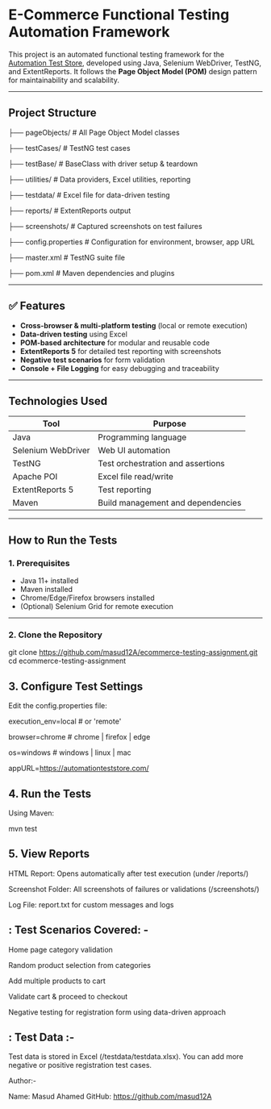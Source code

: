 #  E-Commerce Functional Testing Automation Framework

This project is an automated functional testing framework for the [Automation Test Store](https://automationteststore.com/), developed using Java, Selenium WebDriver, TestNG, and ExtentReports. It follows the **Page Object Model (POM)** design pattern for maintainability and scalability.

---

##  Project Structure

├── pageObjects/ # All Page Object Model classes

├── testCases/ # TestNG test cases

├── testBase/ # BaseClass with driver setup & teardown

├── utilities/ # Data providers, Excel utilities, reporting

├── testdata/ # Excel file for data-driven testing

├── reports/ # ExtentReports output

├── screenshots/ # Captured screenshots on test failures

├── config.properties # Configuration for environment, browser, app URL

├── master.xml # TestNG suite file

├── pom.xml # Maven dependencies and plugins



---

## ✅ Features

- **Cross-browser & multi-platform testing** (local or remote execution)
- **Data-driven testing** using Excel
- **POM-based architecture** for modular and reusable code
- **ExtentReports 5** for detailed test reporting with screenshots
- **Negative test scenarios** for form validation
- **Console + File Logging** for easy debugging and traceability

---

##  Technologies Used

| Tool               | Purpose                            |
|--------------------|-------------------------------------|
| Java               | Programming language                |
| Selenium WebDriver | Web UI automation                   |
| TestNG             | Test orchestration and assertions   |
| Apache POI         | Excel file read/write               |
| ExtentReports 5    | Test reporting                      |
| Maven              | Build management and dependencies   |

---

##  How to Run the Tests

### 1. Prerequisites

- Java 11+ installed
- Maven installed
- Chrome/Edge/Firefox browsers installed
- (Optional) Selenium Grid for remote execution

---

### 2. Clone the Repository

git clone https://github.com/masud12A/ecommerce-testing-assignment.git
cd ecommerce-testing-assignment


## 3. Configure Test Settings
Edit the config.properties file:

execution_env=local      # or 'remote'

browser=chrome           # chrome | firefox | edge

os=windows               # windows | linux | mac

appURL=https://automationteststore.com/

## 4. Run the Tests
Using Maven:

mvn test


## 5. View Reports
HTML Report: Opens automatically after test execution (under /reports/)

Screenshot Folder: All screenshots of failures or validations (/screenshots/)

Log File: report.txt for custom messages and logs


: Test Scenarios Covered: -
-----------------------------

Home page category validation

Random product selection from categories

Add multiple products to cart

Validate cart & proceed to checkout

Negative testing for registration form using data-driven approach




: Test Data :-
-----------
Test data is stored in Excel (/testdata/testdata.xlsx). You can add more negative or positive registration test cases.


Author:-

Name: Masud Ahamed
GitHub: https://github.com/masud12A
